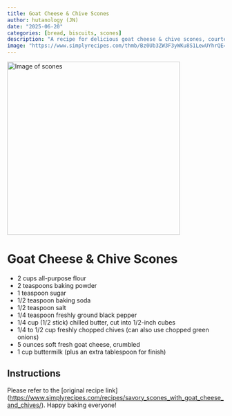 ```yaml
---
title: Goat Cheese & Chive Scones
author: hutanology (JN)
date: "2025-06-20"
categories: [bread, biscuits, scones]
description: "A recipe for delicious goat cheese & chive scones, courtesy of SimplyRecipes"
image: "https://www.simplyrecipes.com/thmb/Bz0Ub3ZW3F3yWKu8S1LewUYhrQE=/1500x0/filters:no_upscale():max_bytes(150000):strip_icc()/__opt__aboutcom__coeus__resources__content_migration__simply_recipes__uploads__2007__03__buttermilk-biscuits-goat-cheese-chives-horiz-a-1800-fdc7fe8ede604f2aaf2b06c478ed59db.jpg"
---
```


<p align="left">
  <img src="https://www.simplyrecipes.com/thmb/Bz0Ub3ZW3F3yWKu8S1LewUYhrQE=/1500x0/filters:no_upscale():max_bytes(150000):strip_icc()/__opt__aboutcom__coeus__resources__content_migration__simply_recipes__uploads__2007__03__buttermilk-biscuits-goat-cheese-chives-horiz-a-1800-fdc7fe8ede604f2aaf2b06c478ed59db.jpg" alt="Image of scones" width="400"/>
</p>

# Goat Cheese & Chive Scones

- 2 cups all-purpose flour
- 2 teaspoons baking powder
- 1 teaspoon sugar
- 1/2 teaspoon baking soda
- 1/2 teaspoon salt
- 1/4 teaspoon freshly ground black pepper
- 1/4 cup (1/2 stick) chilled butter, cut into 1/2-inch cubes
- 1/4 to 1/2 cup freshly chopped chives (can also use chopped green onions)
- 5 ounces soft fresh goat cheese, crumbled
- 1 cup buttermilk (plus an extra tablespoon for finish)

## Instructions
Please refer to the [original recipe link] (https://www.simplyrecipes.com/recipes/savory_scones_with_goat_cheese_and_chives/). Happy baking everyone!

